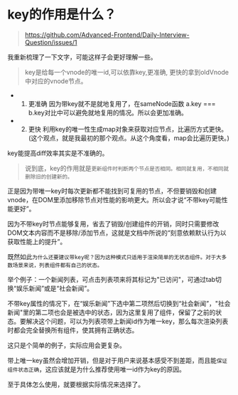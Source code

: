 # key的作用是什么？
> https://github.com/Advanced-Frontend/Daily-Interview-Question/issues/1

我重新梳理了一下文字，可能这样子会更好理解一些。

> key是给每一个vnode的唯一id,可以依靠key,更准确, 更快的拿到oldVnode中对应的vnode节点。

- 1. 更准确
因为带key就不是就地复用了，在sameNode函数 a.key === b.key对比中可以避免就地复用的情况。所以会更加准确。

- 2. 更快
利用key的唯一性生成map对象来获取对应节点，比遍历方式更快。(这个观点，就是我最初的那个观点。从这个角度看，map会比遍历更快。)

 key能提高diff效率其实是不准确的。

> 说到底，key的作用就是`更新组件时判断两个节点是否相同。相同就复用，不相同就删除旧的创建新的。`

正是因为带唯一key时每次更新都不能找到可复用的节点，不但要销毁和创建vnode，在DOM里添加移除节点对性能的影响更大。所以会才说“不带key可能性能更好”。


因为不带key时节点能够复用，省去了销毁/创建组件的开销，同时只需要修改DOM文本内容而不是移除/添加节点，这就是文档中所说的“刻意依赖默认行为以获取性能上的提升”。

既然如此`为什么还要建议带key呢？因为这种模式只适用于渲染简单的无状态组件。对于大多数场景来说，列表组件都有自己的状态。`

举个例子：一个新闻列表，可点击列表项来将其标记为"已访问"，可通过tab切换“娱乐新闻”或是“社会新闻”。

不带key属性的情况下，在“娱乐新闻”下选中第二项然后切换到“社会新闻”，"社会新闻"里的第二项也会是被选中的状态，因为这里复用了组件，保留了之前的状态。要解决这个问题，可以为列表项带上新闻id作为唯一key，那么每次渲染列表时都会完全替换所有组件，使其拥有正确状态。

这只是个简单的例子，实际应用会更复杂。

带上唯一key虽然会增加开销，但是对于用户来说基本感受不到差距，而且能`保证组件状态正确`，这应该就是为什么推荐使用唯一id作为key的原因。

至于具体怎么使用，就要根据实际情况来选择了。